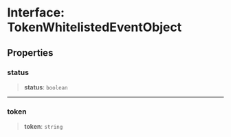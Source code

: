# Interface: TokenWhitelistedEventObject

## Properties

### status

> **status**: `boolean`

***

### token

> **token**: `string`
